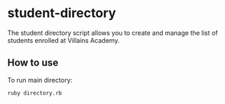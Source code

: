 # student-directory #

The student directory script allows you to create and manage the list of students enrolled at Villains Academy.

## How to use ##

To run main directory:

```shell
ruby directory.rb
```
